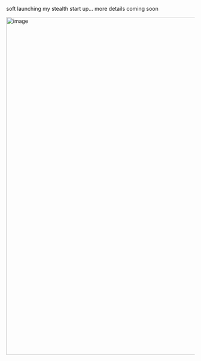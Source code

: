soft launching my stealth start up... more details coming soon

<img width="1440" height="900" alt="image" src="https://github.com/user-attachments/assets/6e801fb4-0f27-4465-b0ad-2f0bd2274f56" />

